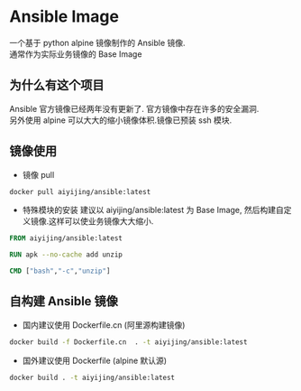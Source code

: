 # Ansible Image

一个基于 python alpine 镜像制作的 Ansible 镜像.  
通常作为实际业务镜像的 Base Image

## 为什么有这个项目

Ansible 官方镜像已经两年没有更新了. 官方镜像中存在许多的安全漏洞.  
另外使用 alpine 可以大大的缩小镜像体积.镜像已预装 ssh 模块.

## 镜像使用

* 镜像 pull

```bash
docker pull aiyijing/ansible:latest
```

* 特殊模块的安装
建议以 aiyijing/ansible:latest 为 Base Image,
然后构建自定义镜像.这样可以使业务镜像大大缩小.  

```dockerfile
FROM aiyijing/ansible:latest

RUN apk --no-cache add unzip

CMD ["bash","-c","unzip"]
```

## 自构建 Ansible 镜像

* 国内建议使用 Dockerfile.cn (阿里源构建镜像)
```bash
docker build -f Dockerfile.cn  . -t aiyijing/ansible:latest
```

* 国外建议使用 Dockerfile (alpine 默认源)
```bash
docker build . -t aiyijing/ansible:latest
```


